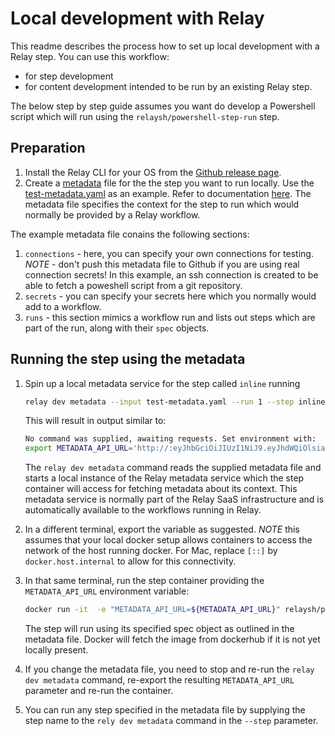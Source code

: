 # Local development with Relay

This readme describes the process how to set up local development with a Relay step. You can use this workflow:

- for step development
- for content development intended to be run by an existing Relay step.

The below step by step guide assumes you want do develop a Powershell script which will run using the `relaysh/powershell-step-run` step.

## Preparation

1. Install the Relay CLI for your OS from the [Github release page](https://github.com/puppetlabs/relay/releases).
1. Create a [metadata](test-metadata.yaml) file for the the step you want to run locally. Use the [test-metadata.yaml](test-metadata.yaml) as an example. Refer to documentation [here](https://relay.sh/docs/developers/step-authoring/).
The metadata file specifies the context for the step to run which would normally be provided by a Relay workflow.

The example metadata file conains the following sections:

1. `connections` - here, you can specify your own connections for testing. *NOTE* - don't push this metadata file to Github if you are using real connection secrets! In this example, an ssh connection is created to be able to fetch a poweshell script from a git repository.
1. `secrets` - you can specify your secrets here which you normally would add to a workflow. 
1. `runs` - this section mimics a workflow run and lists out steps which are part of the run, along with their `spec` objects.

## Running the step using the metadata

1. Spin up a local metadata service for the step called `inline` running

   ```bash
   relay dev metadata --input test-metadata.yaml --run 1 --step inline --debug
   ```

   This will result in output similar to:

   ```bash
   No command was supplied, awaiting requests. Set environment with:
   export METADATA_API_URL='http://:eyJhbGciOiJIUzI1NiJ9.eyJhdWQiOlsiazhzLnJlbGF5LnNoL21ldGFkYXRhLWFwaS92MSJdLCJyZWxheS5zaC9uYW1lIjoiaW5saW5lIiwicmVsYXkuc2gvcnVuLWlkIjoiMSIsInN1YiI6InN0ZXBzLzY4Y2FhNGVkZjc4OGRkMTBmZWI4ZmRjNWYzZTc2YmIzZTFkNDhhNzkifQ.VgrWnb6O5ryDcNjBzvdGX5Jg1fmPL8jQonG4q_qbjYg@[::]:63527'
   ```

   The `relay dev metadata` command reads the supplied metadata file and starts a local instance of the Relay metadata service which the step container will access for fetching metadata about its context. This metadata service is normally part of the Relay SaaS infrastructure and is automatically available to the workflows running in Relay.

1. In a different terminal, export the variable as suggested. *NOTE* this assumes that your local docker setup allows containers to access the network of the host running docker. For Mac, replace `[::]` by `docker.host.internal` to allow for this connectivity.
1. In that same terminal, run the step container providing the `METADATA_API_URL` environment variable:

    ```bash
    docker run -it  -e "METADATA_API_URL=${METADATA_API_URL}" relaysh/powershell-step-run
    ```

    The step will run using its specified spec object as outlined in the metadata file. Docker will fetch the image from dockerhub if it is not yet locally present.
1. If you change the metadata file, you need to stop and re-run the `relay dev metadata` command, re-export the resulting `METADATA_API_URL` parameter and re-run the container.
1. You can run any step specified in the metadata file by supplying the step name to the `rely dev metadata` command in the `--step` parameter.
